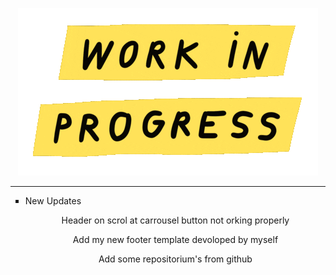 </p>
<p align = "center">
<img  src= https://github.com/Guilherme-del/Rest/blob/master/Img/giphy.gif >
<hr>
<p>
<ul type= "square">
 <li>New Updates</li>
  <p align = 'center'>Header on scrol at carrousel button not orking properly</p>
  <p align = 'center'>Add my new footer template devoloped by myself </p>
  <p align = 'center'>Add some repositorium's from github </p>
  </ul>
